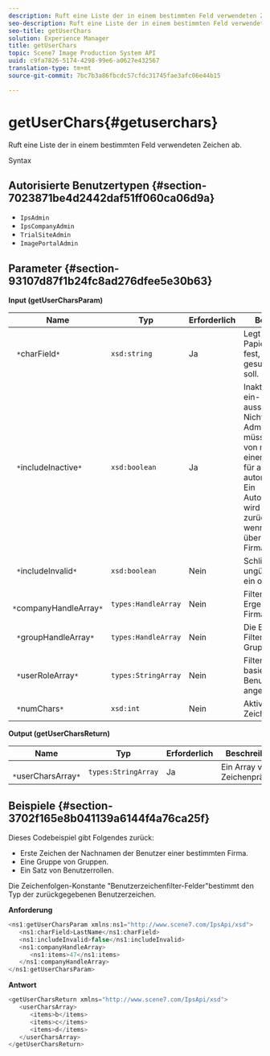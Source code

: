 ```yaml
---
description: Ruft eine Liste der in einem bestimmten Feld verwendeten Zeichen ab.
seo-description: Ruft eine Liste der in einem bestimmten Feld verwendeten Zeichen ab.
seo-title: getUserChars
solution: Experience Manager
title: getUserChars
topic: Scene7 Image Production System API
uuid: c9fa7826-5174-4298-99e6-a0627e432567
translation-type: tm+mt
source-git-commit: 7bc7b3a86fbcdc57cfdc31745fae3afc06e44b15

---
```



# getUserChars{#getuserchars}

Ruft eine Liste der in einem bestimmten Feld verwendeten Zeichen ab.

Syntax

## Autorisierte Benutzertypen {#section-7023871be4d2442daf51ff060ca06d9a}

* `IpsAdmin`
* `IpsCompanyAdmin`
* `TrialSiteAdmin`
* `ImagePortalAdmin`

## Parameter {#section-93107d87f1b24fc8ad276dfee5e30b63}

**Input (getUserCharsParam)**

| Name | Typ | Erforderlich | Beschreibung |
|---|---|---|---|
| ` *`charField`*` | `xsd:string` | Ja | Legt den Papierkorbsstatus fest, nach dem gesucht werden soll. |
| ` *`includeInactive`*` | `xsd:boolean` | Ja | Inaktive Benutzer ein- oder ausschließen. Nicht-IPS-Administratoren müssen Mitglied von mindestens einer Firma sein, um für alle API-Aufrufe autorisiert zu sein. Ein Autorisierungsfehler wird zurückgegeben, wenn der Benutzer über keine aktive Firma verfügt. |
| ` *`includeInvalid`*` | `xsd:boolean` | Nein | Schließen Sie ungültige Benutzer ein oder aus. |
| ` *`companyHandleArray`*` | `types:HandleArray` | Nein | Filtern Sie die Ergebnisse nach Firma. |
| ` *`groupHandleArray`*` | `types:HandleArray` | Nein | Die Ergebnisse der Filter basieren auf Gruppen. |
| ` *`userRoleArray`*` | `types:StringArray` | Nein | Filter werden basierend auf der Benutzerrolle angezeigt. |
| ` *`numChars`*` | `xsd:int` | Nein | Aktivieren Sie >1 Zeichen. |

**Output (getUserCharsReturn)**

| Name | Typ | Erforderlich | Beschreibung |
|---|---|---|---|
| ` *`userCharsArray`*` | `types:StringArray` | Ja | Ein Array von Zeichenpräfixen. |

## Beispiele {#section-3702f165e8b041139a6144f4a76ca25f}

Dieses Codebeispiel gibt Folgendes zurück:

* Erste Zeichen der Nachnamen der Benutzer einer bestimmten Firma.
* Eine Gruppe von Gruppen.
* Ein Satz von Benutzerrollen.

Die Zeichenfolgen-Konstante &quot;Benutzerzeichenfilter-Felder&quot;bestimmt den Typ der zurückgegebenen Benutzerzeichen.

**Anforderung**

```java
<ns1:getUserCharsParam xmlns:ns1="http://www.scene7.com/IpsApi/xsd">
   <ns1:charField>LastName</ns1:charField>
   <ns1:includeInvalid>false</ns1:includeInvalid>
   <ns1:companyHandleArray>
      <ns1:items>47</ns1:items>
   </ns1:companyHandleArray>
</ns1:getUserCharsParam>
```

**Antwort**

```java
<getUserCharsReturn xmlns="http://www.scene7.com/IpsApi/xsd">
   <userCharsArray>
      <items>b</items>
      <items>c</items>
      <items>d</items>
   </userCharsArray>
</getUserCharsReturn>
```

